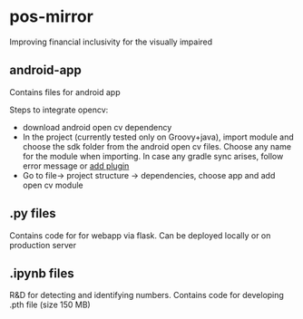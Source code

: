 # pos-mirror
Improving financial inclusivity for the visually impaired

## android-app
Contains files for android app

Steps to integrate opencv:
- download android open cv dependency
- In the project (currently tested only on Groovy+java), import module and choose the sdk folder from the android open cv files. Choose any name for the module when importing. In case any gradle sync arises, follow error message or [add plugin](https://www.youtube.com/watch?v=bR7lL886-uc&list=PLTuKYqpidPXZjtOEjOgeKxNAe4NzSgsg8)
- Go to file-> project structure -> dependencies, choose app and add open cv module

## .py files
Contains code for for webapp via flask. Can be deployed locally or on production server

## .ipynb files
R&D for detecting and identifying numbers. Contains code for developing .pth file (size 150 MB)
